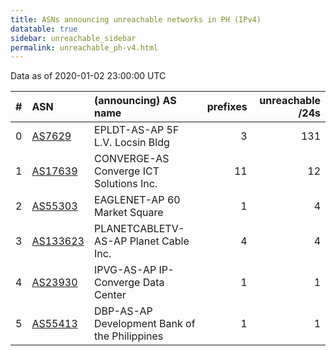 ```yaml
---
title: ASNs announcing unreachable networks in PH (IPv4)
datatable: true
sidebar: unreachable_sidebar
permalink: unreachable_ph-v4.html
---
```


Data as of 2020-01-02 23:00:00 UTC


<div class="datatable-begin"></div>

|   # | ASN                                      | (announcing) AS name                          |   prefixes |   unreachable /24s |
|----:|:-----------------------------------------|:----------------------------------------------|-----------:|-------------------:|
|   0 | [AS7629](unreachable_AS7629-v4.html)     | EPLDT-AS-AP 5F L.V. Locsin Bldg               |          3 |                131 |
|   1 | [AS17639](unreachable_AS17639-v4.html)   | CONVERGE-AS Converge ICT Solutions Inc.       |         11 |                 12 |
|   2 | [AS55303](unreachable_AS55303-v4.html)   | EAGLENET-AP 60 Market Square                  |          1 |                  4 |
|   3 | [AS133623](unreachable_AS133623-v4.html) | PLANETCABLETV-AS-AP Planet Cable Inc.         |          4 |                  4 |
|   4 | [AS23930](unreachable_AS23930-v4.html)   | IPVG-AS-AP IP-Converge Data Center            |          1 |                  1 |
|   5 | [AS55413](unreachable_AS55413-v4.html)   | DBP-AS-AP Development Bank of the Philippines |          1 |                  1 |

<div class="datatable-end"></div>